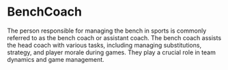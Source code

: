 # BenchCoach
The person responsible for managing the bench in sports is commonly referred to as the bench coach or assistant coach. The bench coach assists the head coach with various tasks, including managing substitutions, strategy, and player morale during games. They play a crucial role in team dynamics and game management.
